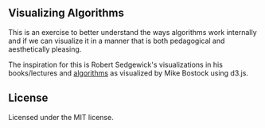 
## Visualizing Algorithms

This is an exercise to better understand the ways algorithms work internally and if we can visualize it in a manner that is both pedagogical and aesthetically pleasing.

The inspiration for this is Robert Sedgewick's visualizations in his books/lectures and [algorithms](http://bost.ocks.org/mike/algorithms/) as visualized by Mike Bostock using d3.js.

## License ##
Licensed under the MIT license.

